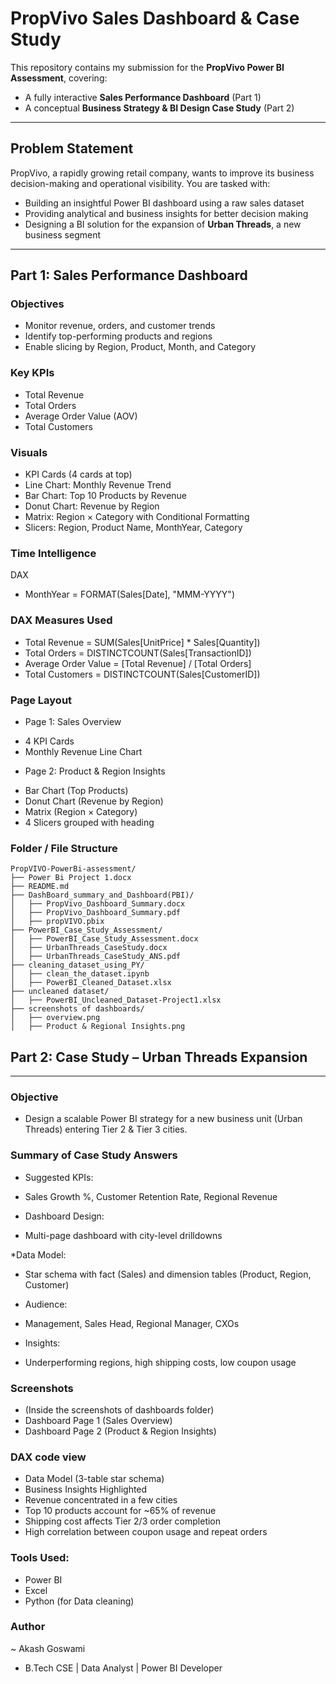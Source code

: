 # PropVivo Sales Dashboard & Case Study

This repository contains my submission for the **PropVivo Power BI Assessment**, covering:
- A fully interactive **Sales Performance Dashboard** (Part 1)
- A conceptual **Business Strategy & BI Design Case Study** (Part 2)

---

## Problem Statement

PropVivo, a rapidly growing retail company, wants to improve its business decision-making and operational visibility. You are tasked with:

- Building an insightful Power BI dashboard using a raw sales dataset
- Providing analytical and business insights for better decision making
- Designing a BI solution for the expansion of **Urban Threads**, a new business segment

---

## Part 1: Sales Performance Dashboard

### Objectives
- Monitor revenue, orders, and customer trends
- Identify top-performing products and regions
- Enable slicing by Region, Product, Month, and Category

### Key KPIs
- Total Revenue
- Total Orders
- Average Order Value (AOV)
- Total Customers

### Visuals
- KPI Cards (4 cards at top)
- Line Chart: Monthly Revenue Trend
- Bar Chart: Top 10 Products by Revenue
- Donut Chart: Revenue by Region
- Matrix: Region × Category with Conditional Formatting
- Slicers: Region, Product Name, MonthYear, Category

### Time Intelligence
DAX
* MonthYear = FORMAT(Sales[Date], "MMM-YYYY")

### DAX Measures Used
* Total Revenue = SUM(Sales[UnitPrice] * Sales[Quantity])
* Total Orders = DISTINCTCOUNT(Sales[TransactionID])
* Average Order Value = [Total Revenue] / [Total Orders]
* Total Customers = DISTINCTCOUNT(Sales[CustomerID])

### Page Layout
* Page 1: Sales Overview
- 4 KPI Cards
- Monthly Revenue Line Chart

* Page 2: Product & Region Insights
- Bar Chart (Top Products)
- Donut Chart (Revenue by Region)
- Matrix (Region × Category)
- 4 Slicers grouped with heading

### Folder / File Structure
```
PropVIVO-PowerBi-assessment/
├── Power Bi Project 1.docx
├── README.md
├── DashBoard_summary_and_Dashboard(PBI)/
│   ├── PropVivo_Dashboard_Summary.docx
│   ├── PropVivo_Dashboard_Summary.pdf
│   ├── propVIVO.pbix
├── PowerBI_Case_Study_Assessment/
│   ├── PowerBI_Case_Study_Assessment.docx
│   ├── UrbanThreads_CaseStudy.docx
│   ├── UrbanThreads_CaseStudy_ANS.pdf
├── cleaning_dataset_using_PY/
│   ├── clean_the_dataset.ipynb
│   ├── PowerBI_Cleaned_Dataset.xlsx
├── uncleaned dataset/
│   ├── PowerBI_Uncleaned_Dataset-Project1.xlsx
├── screenshots of dashboards/
│   ├── overview.png
│   ├── Product & Regional Insights.png
```



## Part 2: Case Study – Urban Threads Expansion
----
### Objective
- Design a scalable Power BI strategy for a new business unit (Urban Threads) entering Tier 2 & Tier 3 cities.

### Summary of Case Study Answers
* Suggested KPIs:
- Sales Growth %, Customer Retention Rate, Regional Revenue

* Dashboard Design:
- Multi-page dashboard with city-level drilldowns

*Data Model: 
- Star schema with fact (Sales) and dimension tables (Product, Region, Customer)

* Audience: 
- Management, Sales Head, Regional Manager, CXOs

* Insights:
- Underperforming regions, high shipping costs, low coupon usage

### Screenshots

- (Inside the screenshots of dashboards folder)
- Dashboard Page 1 (Sales Overview)
- Dashboard Page 2 (Product & Region Insights)

### DAX code view
- Data Model (3-table star schema)
- Business Insights Highlighted
- Revenue concentrated in a few cities
- Top 10 products account for ~65% of revenue
- Shipping cost affects Tier 2/3 order completion
- High correlation between coupon usage and repeat orders


### Tools Used: 
* Power BI
* Excel
* Python (for Data cleaning)

### Author
~ Akash Goswami
- B.Tech CSE | Data Analyst | Power BI Developer
